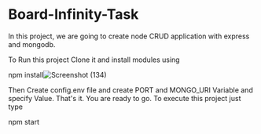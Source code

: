 # Board-Infinity-Task
In this project, we are going to create node CRUD application with express and mongodb.

To Run this project Clone it and install modules using

npm install![Screenshot (134)](https://user-images.githubusercontent.com/57134054/113386021-f0e00700-93a6-11eb-8971-80d3d77c0caa.png)



Then Create config.env file and create PORT and MONGO_URI Variable and specify Value. That's it. You are ready to go. To execute this project just type

npm start
